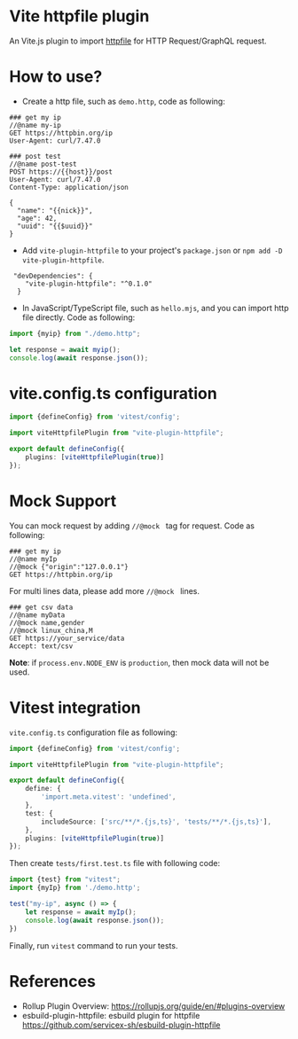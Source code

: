Vite httpfile plugin
=======================

An Vite.js plugin to import [httpfile](https://www.jetbrains.com/help/idea/http-client-in-product-code-editor.html) for HTTP Request/GraphQL request.

# How to use?

* Create a http file, such as `demo.http`, code as following:

```
### get my ip
//@name my-ip
GET https://httpbin.org/ip
User-Agent: curl/7.47.0

### post test
//@name post-test
POST https://{{host}}/post
User-Agent: curl/7.47.0
Content-Type: application/json

{
  "name": "{{nick}}",
  "age": 42,
  "uuid": "{{$uuid}}"
}
```

* Add `vite-plugin-httpfile` to your project's `package.json` or `npm add -D vite-plugin-httpfile`.

```
 "devDependencies": {
    "vite-plugin-httpfile": "^0.1.0"
  }
```

* In JavaScript/TypeScript file, such as `hello.mjs`, and you can import http file directly. Code as following:

```javascript
import {myip} from "./demo.http";

let response = await myip();
console.log(await response.json());
```

# vite.config.ts configuration

```typescript
import {defineConfig} from 'vitest/config';

import viteHttpfilePlugin from "vite-plugin-httpfile";

export default defineConfig({
    plugins: [viteHttpfilePlugin(true)]
});
```

# Mock Support

You can mock request by adding `//@mock ` tag for request. Code as following:

```
### get my ip
//@name myIp
//@mock {"origin":"127.0.0.1"}
GET https://httpbin.org/ip
```

For multi lines data, please add more `//@mock ` lines.

```
### get csv data
//@name myData
//@mock name,gender
//@mock linux_china,M
GET https://your_service/data
Accept: text/csv
```

**Note**: if `process.env.NODE_ENV` is `production`, then mock data will not be used.

# Vitest integration

`vite.config.ts` configuration file as following:

```typescript
import {defineConfig} from 'vitest/config';

import viteHttpfilePlugin from "vite-plugin-httpfile";

export default defineConfig({
    define: {
        'import.meta.vitest': 'undefined',
    },
    test: {
        includeSource: ['src/**/*.{js,ts}', 'tests/**/*.{js,ts}'],
    },
    plugins: [viteHttpfilePlugin(true)]
});
```

Then create `tests/first.test.ts` file with following code:

```typescript
import {test} from "vitest";
import {myIp} from './demo.http';

test("my-ip", async () => {
    let response = await myIp();
    console.log(await response.json());
})
```

Finally, run `vitest` command to run your tests.

# References

* Rollup Plugin Overview: https://rollupjs.org/guide/en/#plugins-overview
* esbuild-plugin-httpfile: esbuild plugin for httpfile https://github.com/servicex-sh/esbuild-plugin-httpfile
